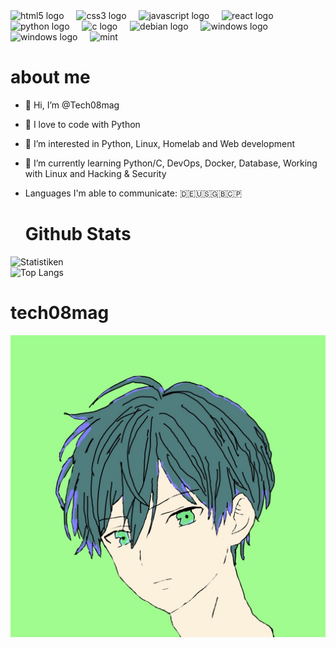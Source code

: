 <div align="left">
  <img src="https://cdn.jsdelivr.net/gh/devicons/devicon/icons/html5/html5-original.svg" height="30" alt="html5 logo"  />
  <img width="12" />
  <img src="https://cdn.jsdelivr.net/gh/devicons/devicon/icons/css3/css3-original.svg" height="30" alt="css3 logo"  />
  <img width="12" />
  <img src="https://cdn.jsdelivr.net/gh/devicons/devicon/icons/javascript/javascript-original.svg" height="30" alt="javascript logo"  />
  <img width="12" />
  <img src="https://cdn.jsdelivr.net/gh/devicons/devicon/icons/react/react-original.svg" height="30" alt="react logo"  />
  <img width="12" />
  <img src="https://cdn.jsdelivr.net/gh/devicons/devicon/icons/python/python-original.svg" height="30" alt="python logo"  />
  <img width="12" />
  <img src="https://cdn.jsdelivr.net/gh/devicons/devicon/icons/c/c-original.svg" height="30" alt="c logo"  />
  <img width="12" />
  <img src="https://cdn.jsdelivr.net/gh/devicons/devicon/icons/debian/debian-original.svg" height="30" alt="debian logo"  />
  <img width="12" />
  <img src="https://designlooter.com/images/windows-7-svg-2.png" height="30" alt="windows logo"  />
  <img width="12" />
  <img src="https://www.svgrepo.com/download/373553/docker.svg" height="30" alt="windows logo"  />
  <img width="12" />
  <img sec="https://linuxmint.com/web/img/logo-mono.svg" height="30" alt="mint"/>
</div>

  # about me 
- 👋 Hi, I’m @Tech08mag
- 💞️ I love to code with Python
- 👀 I’m interested in Python, Linux, Homelab and Web development
- 🌱 I’m currently learning Python/C, DevOps, Docker, Database, Working with Linux and Hacking & Security
- Languages I'm able to communicate: 🇩🇪🇺🇸🇬🇧🇨🇵


  # Github Stats
![Statistiken](https://github-readme-stats.vercel.app/api?username=Tech08mag&count_private=true&show_icons=true&bg_color=161b22&title_color=58a6ff&text_color=c9d1d9&icon_color=196c2e&hide_border=true) <br>
![Top Langs](https://github-readme-stats.vercel.app/api/top-langs/?username=Tech08mag&show_icons=true&langs_count=10&count_private=true&show_icons=true&bg_color=161b22&title_color=58a6ff&text_color=c9d1d9&icon_color=196c2e&hide_border=true&exclude_repo=WinDoofOS&layout=pie)


# tech08mag
<img src="new.jpeg" alt="profile">
